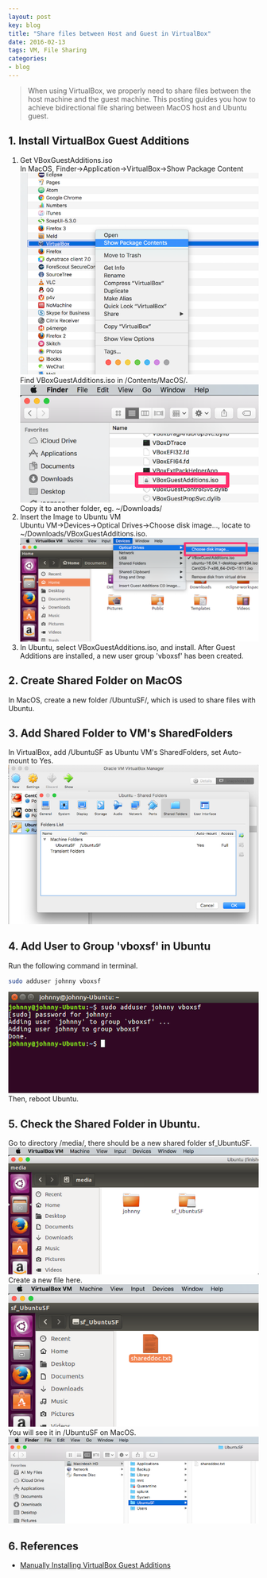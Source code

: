 ```yaml
---
layout: post
key: blog
title: "Share files between Host and Guest in VirtualBox"
date: 2016-02-13
tags: VM, File Sharing
categories:
- blog
---
```


> When using VirtualBox, we properly need to share files between the host machine and the guest machine. This posting guides you how to achieve bidirectional file sharing between MacOS host and Ubuntu guest.

## 1. Install VirtualBox Guest Additions
1) Get VBoxGuestAdditions.iso  
In MacOS, Finder->Application->VirtualBox->Show Package Content
![MIME Type](/public/pics/2016-02-13/virtualbox.png)  
Find VBoxGuestAdditions.iso in /Contents/MacOS/.
![MIME Type](/public/pics/2016-02-13/iso.png)  
Copy it to another folder, eg. ~/Downloads/  
2) Insert the Image to Ubuntu VM  
Ubuntu VM->Devices->Optical Drives->Choose disk image..., locate to ~/Downloads/VBoxGuestAdditions.iso.  
![MIME Type](/public/pics/2016-02-13/addimage.png)  
3) In Ubuntu, select VBoxGuestAdditions.iso, and install.
After Guest Additions are installed, a new user group 'vboxsf' has been created.  

## 2. Create Shared Folder on MacOS
In MacOS, create a new folder /UbuntuSF/, which is used to share files with Ubuntu.

## 3. Add Shared Folder to VM's SharedFolders
In VirtualBox, add /UbuntuSF as Ubuntu VM's SharedFolders, set Auto-mount to Yes.
![MIME Type](/public/pics/2016-02-13/sharedfolders.png)  

## 4. Add User to Group 'vboxsf' in Ubuntu
Run the following command in terminal.
```sh
sudo adduser johnny vboxsf
```
![MIME Type](/public/pics/2016-02-13/adduser.png)  
Then, reboot Ubuntu.

## 5. Check the Shared Folder in Ubuntu.
Go to directory /media/, there should be a new shared folder sf_UbuntuSF.
![MIME Type](/public/pics/2016-02-13/ubuntusf.png)  
Create a new file here.
![MIME Type](/public/pics/2016-02-13/sharedfile.png)  
You will see it in /UbuntuSF on MacOS.
![MIME Type](/public/pics/2016-02-13/macsf.png)  

## 6. References
* [Manually Installing VirtualBox Guest Additions](https://osquest.com/2012/11/13/tip-manually-installing-virtualbox-guest-additions/)
